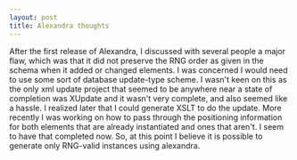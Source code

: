 ```yaml
---
layout: post
title: Alexandra thoughts 
---
```



After the first release of Alexandra, I discussed with several people a major flaw, which was that it did not preserve the RNG order as given in the schema when it added or changed elements. I was concerned I would need to use some sort of database update-type scheme. I wasn't keen on this as the only xml update project that seemed to be anywhere near a state of completion was XUpdate and it wasn't very complete, and also seemed like a hassle. I realized later that I could generate XSLT to do the update. More recently I was working on how to pass through the positioning information for both elements that are already instantiated and ones that aren't. I seem to have that completed now. So, at this point I believe it is possible to generate only RNG-valid instances using alexandra.
